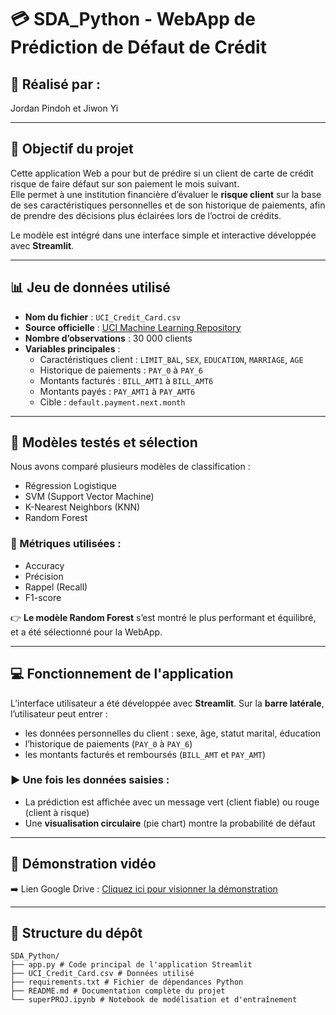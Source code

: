 # 💳 SDA_Python - WebApp de Prédiction de Défaut de Crédit


## 👥 Réalisé par :
Jordan Pindoh et Jiwon Yi

---

## 🎯 Objectif du projet

Cette application Web a pour but de prédire si un client de carte de crédit risque de faire défaut sur son paiement le mois suivant.  
Elle permet à une institution financière d’évaluer le **risque client** sur la base de ses caractéristiques personnelles et de son historique de paiements, afin de prendre des décisions plus éclairées lors de l’octroi de crédits.

Le modèle est intégré dans une interface simple et interactive développée avec **Streamlit**.

---

## 📊 Jeu de données utilisé

- **Nom du fichier** : `UCI_Credit_Card.csv`
- **Source officielle** : [UCI Machine Learning Repository](https://archive.ics.uci.edu/ml/datasets/default+of+credit+card+clients)
- **Nombre d’observations** : 30 000 clients
- **Variables principales** :
  - Caractéristiques client : `LIMIT_BAL`, `SEX`, `EDUCATION`, `MARRIAGE`, `AGE`
  - Historique de paiements : `PAY_0` à `PAY_6`
  - Montants facturés : `BILL_AMT1` à `BILL_AMT6`
  - Montants payés : `PAY_AMT1` à `PAY_AMT6`
  - Cible : `default.payment.next.month`

---

## 🧠 Modèles testés et sélection

Nous avons comparé plusieurs modèles de classification :

- Régression Logistique
- SVM (Support Vector Machine)
- K-Nearest Neighbors (KNN)
- Random Forest

### 🧪 Métriques utilisées :
- Accuracy
- Précision
- Rappel (Recall)
- F1-score

👉 **Le modèle Random Forest** s’est montré le plus performant et équilibré, et a été sélectionné pour la WebApp.

---

## 💻 Fonctionnement de l'application

L’interface utilisateur a été développée avec **Streamlit**. Sur la **barre latérale**, l’utilisateur peut entrer :

- les données personnelles du client : sexe, âge, statut marital, éducation
- l’historique de paiements (`PAY_0` à `PAY_6`)
- les montants facturés et remboursés (`BILL_AMT` et `PAY_AMT`)

### ▶️ Une fois les données saisies :
- La prédiction est affichée avec un message vert (client fiable) ou rouge (client à risque)
- Une **visualisation circulaire** (pie chart) montre la probabilité de défaut

---

## 🎥 Démonstration vidéo

➡️ Lien Google Drive : [Cliquez ici pour visionner la démonstration](https://drive.google.com/file/d/1Rif2-bcE0ODv066ALckEYCWqqbAxnUv8/view?usp=drive_link)


---

## 📂 Structure du dépôt
```
SDA_Python/
├── app.py # Code principal de l'application Streamlit
├── UCI_Credit_Card.csv # Données utilisé 
├── requirements.txt # Fichier de dépendances Python
├── README.md # Documentation complète du projet
└── superPROJ.ipynb # Notebook de modélisation et d'entraînement
```


